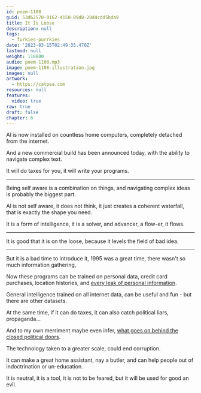 ```yaml
---
id: poem-1108
guid: 53d62570-0162-4158-89d8-20d4cdd5bda9
title: It Is Loose
description: null
tags:
  - furkies-purrkies
date: '2023-03-15T02:49:35.470Z'
lastmod: null
weight: 110800
audio: poem-1108.mp3
image: poem-1108-illustration.jpg
images: null
artwork:
  - https://catpea.com
resources: null
features:
  video: true
raw: true
draft: false
chapter: 6
---
```


AI is now installed on countless home computers,
completely detached from the internet.

And a new commercial build has been announced today,
with the ability to navigate complex text.

It will do taxes for you,
it will write your programs.

---

Being self aware is a combination on things,
and navigating complex ideas is probably the biggest part.

AI is not self aware, it does not think,
it just creates a coherent waterfall, that is exactly the shape you need.

It is a form of intelligence,
it is a solver, and advancer, a flow-er, it flows.

---

It is good that it is on the loose,
because it levels the field of bad idea.

---

But it is a bad time to introduce it,
1995 was a great time, there wasn't so much information gathering,

Now these programs can be trained on personal data,
credit card purchases, location histories, and [every leak of personal information][2].

General intelligence trained on all internet data,
can be useful and fun - but there are other datasets.

At the same time, if it can do taxes,
it can also catch political liars, propaganda…

And to my own merriment maybe even infer,
[what goes on behind the closed political doors][1].

The technology taken to a greater scale,
could end corruption.

It can make a great home assistant, nay a butler,
and can help people out of indoctrination or un-education.

It is neutral, it is a tool, it is not to be feared,
but it will be used for good an evil.

[1]: https://youtu.be/WfbTbPEEJxI?t=6272
[2]: https://en.wikipedia.org/wiki/List_of_data_breaches
